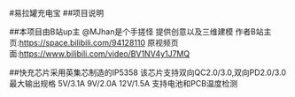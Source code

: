 #易拉罐充电宝
##项目说明

##本项目由B站up主 @MJhan是个手搓怪 提供创意以及三维建模
  作者B站主页:https://space.bilibili.com/94128110
  原视频页面:https://www.bilibili.com/video/BV1NV4y1J7MQ
  
##快充芯片采用英集芯制造的IP5358
  该芯片支持双向QC2.0/3.0,双向PD2.0/3.0
  最大输出规格 5V/3.1A 9V/2.0A 12V/1.5A
  支持电池和PCB温度检测
  
